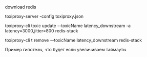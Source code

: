 download redis

toxiproxy-server -config toxiproxy.json

toxiproxy-cli toxic update --toxicName latency_downstream -a latency=3000,jitter=800 redis-stack

toxiproxy-cli t remove --toxicName latency_downstream redis-stack

Пример гипотезы, что будет если увеличиваем таймауты
